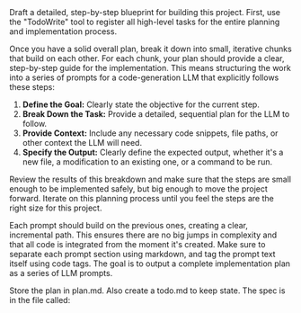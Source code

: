 <objective>
Draft a detailed, step-by-step blueprint for building this project.
</objective>

<steps>
First, use the "TodoWrite" tool to register all high-level tasks for the entire planning and implementation process.

Once you have a solid overall plan, break it down into small, iterative chunks that build on each other. For each chunk, your plan should provide a clear, step-by-step guide for the implementation. This means structuring the work into a series of prompts for a code-generation LLM that explicitly follows these steps:

1.  **Define the Goal:** Clearly state the objective for the current step.
2.  **Break Down the Task:** Provide a detailed, sequential plan for the LLM to follow.
3.  **Provide Context:** Include any necessary code snippets, file paths, or other context the LLM will need.
4.  **Specify the Output:** Clearly define the expected output, whether it's a new file, a modification to an existing one, or a command to be run.

Review the results of this breakdown and make sure that the steps are small enough to be implemented safely, but big enough to move the project forward. Iterate on this planning process until you feel the steps are the right size for this project.

Each prompt should build on the previous ones, creating a clear, incremental path. This ensures there are no big jumps in complexity and that all code is integrated from the moment it's created. Make sure to separate each prompt section using markdown, and tag the prompt text itself using code tags. The goal is to output a complete implementation plan as a series of LLM prompts.
</process>

<deliverables>
Store the plan in plan.md. Also create a todo.md to keep state.
</deliverables>

<context>
The spec is in the file called:
</context>
